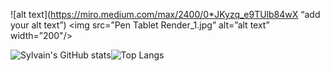 ![alt text](https://miro.medium.com/max/2400/0*JKyzq_e9TUlb84wX “add your alt text”)
<img src=”Pen Tablet Render_1.jpg” alt=”alt text” width=”200"/>










![Sylvain's GitHub stats](https://github-readme-stats.vercel.app/api?username=Sylvain-Valvassori&show_icons=true&theme=react)![Top Langs](https://github-readme-stats.vercel.app/api/top-langs/?username=Sylvain-Valvassori&langs_count=10&theme=react)
